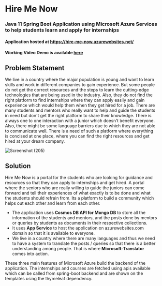 # Hire Me Now
### Java 11 Spring Boot Application using Microsoft Azure Services to help students learn and apply for internships

#### Application hosted at https://hire-me-now.azurewebsites.net/
#### Working Video Demo is available [here](https://youtu.be/x6Xu4G6gATE)

## Problem Statement 
We live in a country where the major population is young and want to learn skills and work in different companies to gain experience. But some people do not get the correct resources and the steps to learn the cutting-edge technologies that are being used in the industry. Also, they do not find the right platform to find internships where they can apply easily and gain experience which would help them when they get hired for a job. 
There are many students and mentors who really want to help and guide the students in need but don't get the right platform to share their knowledge. There is always one to one interaction with a junior which doesn't benefit everyone. Also, there might be some language barriers due to which they are not able to communicate well. There is a need of such a platform where everything is concised at one place, where you can find the right resources and get hired at your dream company.

![Screenshot (205)](https://user-images.githubusercontent.com/30944790/150837314-8796e57f-8e49-49f0-a986-17e6f163d51a.png)

## Solution
Hire Me Now is a portal for the students who are looking for guidance and resources so that they can apply to internships and get hired. A portal where the seniors who are really willing to guide the juniors can come forward and tell their experiences of what exactly is to be done and what the students should refrain from. Its a platform to build a community which helps out each other and learn from each other.
- The application uses **Cosmos DB API for Mongo DB** to store all the information of the students and mentors, and the posts done by mentors or queries by students as documents in their respective collections. 
- It uses **App Service** to host the application on azurewebsites.com domain so that it is available to everyone. 
- We live in a country where there are many languages and thus we need to have a system to translate the posts / queries so that there is a better understanding among people. That is where **Microsoft-Translator** comes into action.

These three main features of Microsoft Azure build the backend of the application. 
The internships and courses are fetched using apis available which can be called from spring-boot backend and are shown on the templates using the thymeleaf dependency.
